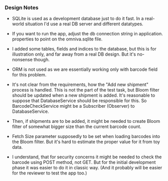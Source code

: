 
### Design Notes

- SQLite is used as a development database just to do it fast. In a 
  real-world situation I'd use a real DB server and different datatypes.

- If you want to run the app, adjust the db connection string in application.
  properties to point on the omniva.sqlite file.

- I added some tables, fields and indices to the database, but this is for 
  illustration only, and far away from a real DB design. But it's 
  no-nonsense though.

- ORM is not used as we are essentially working only with barcode field for 
  this problem.

- It's not clear from the requirements, how the "Add new shipment" process 
  is handled. This is not the part of the test task,  but Bloom filter 
  should be updated when a new shipment is added. It's reasonable to suppose 
  that DatabaseService should be responsible for this. So 
  BarcodeCheckService might be a Subscriber (Observer) to DatabaseService. 

- Then, if shipments are to be added, it might be needed to create Bloom 
  filter of somewhat bigger size than the current barcode count.

- Fetch Size parameter supposedly to be set when loading barcodes into the 
  Bloom filter. But it's hard to estimate the proper value for it from toy data.

- I understand, that for security concerns it might be needed to check the 
  barcode using POST method, not GET. But for the initial development phase 
  it was easier to do it in classic way. (And it probably will be easier 
  for the reviewer to test the app too.)

